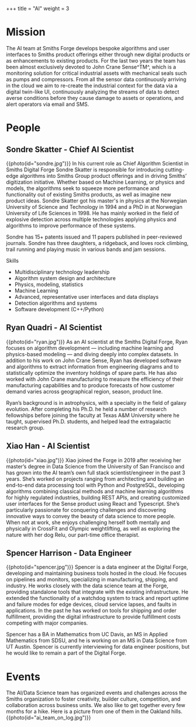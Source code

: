 +++
title = "AI"
weight = 3

# Mission
The AI team at Smiths Forge develops bespoke algorithms and user interfaces to Smiths product offerings either through new digital products or as enhancements to existing products. For the last two years the team has been almost exclusively devoted to John Crane Sense^TM^, which is a monitoring solution for critical industrial assets with mechanical seals such as pumps and compressors. From all the sensor data continuously arriving in the cloud we aim to re-create the industrial context for the data via a digital twin-like UI, continuously analyzing the streams of data to detect averse conditions before they cause damage to assets or operations, and alert operators via email and SMS. 

# People
## Sondre Skatter - Chief AI Scientist
{{photo(id="sondre.jpg")}}
In his current role as Chief Algorithm Scientist in Smiths Digital Forge Sondre Skatter is responsible for introducing cutting-edge algorithms into Smiths Group product offerings and in driving Smiths’ digitization initiative. Whether based on Machine Learning, or physics and models, the algorithms seek to squeeze more performance and functionality out of existing Smiths products, as well as imagine new product ideas. Sondre Skatter got his master's in physics at the Norwegian University of Science and Technology in 1994 and a PhD in at Norwegian University of Life Sciences in 1998. He has mainly worked in the field of explosive detection across multiple technologies applying physics and algorithms to improve performance of these systems. 

Sondre has 15+ patents issued and 11 papers published in peer-reviewed journals. Sondre has three daughters, a ridgeback, and loves rock climbing, trail running and playing music in various bands and jam sessions.

Skills

* Multidisciplinary technology leadership
* Algorithm system design and architecture
* Physics, modeling, statistics
* Machine Learning
* Advanced, representative user interfaces and data displays
* Detection algorithms and systems
* Software development (C++/Python)

## Ryan Quadri - AI Scientist
{{photo(id="ryan.jpg")}}
As an AI scientist at the Smiths Digital Forge, Ryan focuses on algorithm development — including machine learning and physics-based modeling — and diving deeply into complex datasets. In addition to his work on John Crane Sense, Ryan has developed software and algorithms to extract information from engineering diagrams and to statistically optimize the inventory holdings of spare parts. He has also worked with John Crane manufacturing to measure the efficiency of their manufacturing capabilities and to produce forecasts of how customer demand varies across geographical region, season, product line.

Ryan’s background is in astrophysics, with a specialty in the field of galaxy evolution. After completing his Ph.D. he held a number of research fellowships before joining the faculty at Texas A&M University where he taught, supervised Ph.D. students, and helped lead the extragalactic research group.

## Xiao Han - AI Scientist
{{photo(id="xiao.jpg")}}
Xiao joined the Forge in 2019 after receiving her master’s degree in Data Science from the University of San Francisco and has grown into the AI team’s own full stack scientist/engineer in the past 3 years. She’s worked on projects ranging from architecting and building an end-to-end data processing tool with Python and PostgreSQL, developing algorithms combining classical methods and machine learning algorithms for highly regulated industries, building REST APIs, and creating customized user interfaces for the Sense product using React and Typescript. She’s particularly passionate for conquering challenges and discovering innovative ways to convey the beauty of data science to more people. When not at work, she enjoys challenging herself both mentally and physically in CrossFit and Olympic weightlifting, as well as exploring the nature with her dog Relu, our part-time office therapist.

## Spencer Harrison - Data Engineer
{{photo(id="spencer.jpg")}}
Spencer is a data engineer at the Digital Forge, developing and maintaining business tools hosted in the cloud. He focuses on pipelines and monitors, specializing in manufacturing, shipping, and industry. He works closely with the data science team at the Forge, providing standalone tools that integrate with the existing infrastructure. He extended the functionality of a watchdog system to track and report uptime and failure modes for edge devices, cloud service lapses, and faults in applications. In the past he has worked on tools for shipping and order fulfillment, providing the digital infrastructure to provide fulfillment costs competing with major companies. 

Spencer has a BA in Mathematics from UC Davis, an MS in Applied Mathematics from SDSU, and he is working on an MS in Data Science from UT Austin. Spencer is currently interviewing for data engineer positions, but he would like to remain a part of the Digital Forge.

# Events
The AI/Data Science team has organized events and challenges across the Smiths organization to foster creativity, builder culture, competition, and collaboration across business units. We also like to get together every few months for a hike. Here is a picture from one of them in the Oakland hills.  
{{photo(id="ai_team_on_log.jpg")}}